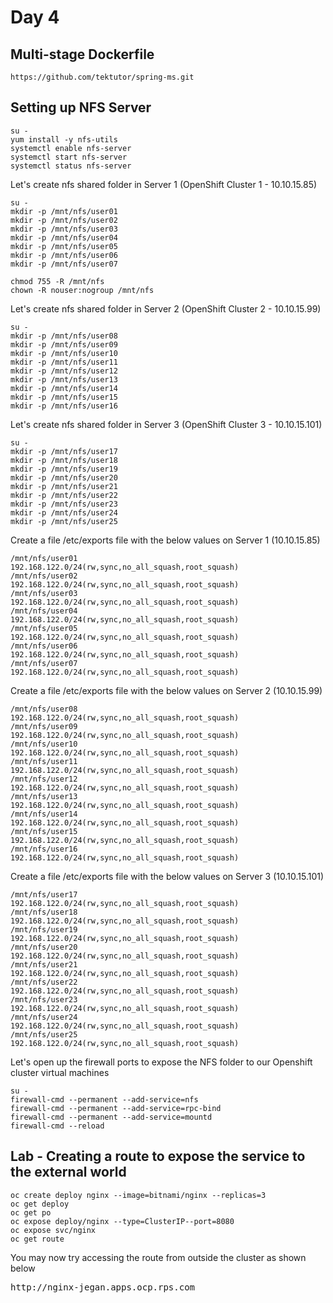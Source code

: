 # Day 4

## Multi-stage Dockerfile
```
https://github.com/tektutor/spring-ms.git
```

## Setting up NFS Server
```
su -
yum install -y nfs-utils
systemctl enable nfs-server
systemctl start nfs-server
systemctl status nfs-server
```

Let's create nfs shared folder in Server 1 (OpenShift Cluster 1 - 10.10.15.85)
```
su -
mkdir -p /mnt/nfs/user01
mkdir -p /mnt/nfs/user02
mkdir -p /mnt/nfs/user03
mkdir -p /mnt/nfs/user04
mkdir -p /mnt/nfs/user05
mkdir -p /mnt/nfs/user06
mkdir -p /mnt/nfs/user07

chmod 755 -R /mnt/nfs
chown -R nouser:nogroup /mnt/nfs
```

Let's create nfs shared folder in Server 2 (OpenShift Cluster 2 - 10.10.15.99)
```
su -
mkdir -p /mnt/nfs/user08
mkdir -p /mnt/nfs/user09
mkdir -p /mnt/nfs/user10
mkdir -p /mnt/nfs/user11
mkdir -p /mnt/nfs/user12
mkdir -p /mnt/nfs/user13
mkdir -p /mnt/nfs/user14
mkdir -p /mnt/nfs/user15
mkdir -p /mnt/nfs/user16
```

Let's create nfs shared folder in Server 3 (OpenShift Cluster 3 - 10.10.15.101)
```
su -
mkdir -p /mnt/nfs/user17
mkdir -p /mnt/nfs/user18
mkdir -p /mnt/nfs/user19
mkdir -p /mnt/nfs/user20
mkdir -p /mnt/nfs/user21
mkdir -p /mnt/nfs/user22
mkdir -p /mnt/nfs/user23
mkdir -p /mnt/nfs/user24
mkdir -p /mnt/nfs/user25
```



Create a file /etc/exports file with the below values on Server 1 (10.10.15.85)
```
/mnt/nfs/user01				192.168.122.0/24(rw,sync,no_all_squash,root_squash)
/mnt/nfs/user02				192.168.122.0/24(rw,sync,no_all_squash,root_squash)
/mnt/nfs/user03				192.168.122.0/24(rw,sync,no_all_squash,root_squash)
/mnt/nfs/user04				192.168.122.0/24(rw,sync,no_all_squash,root_squash)
/mnt/nfs/user05				192.168.122.0/24(rw,sync,no_all_squash,root_squash)
/mnt/nfs/user06				192.168.122.0/24(rw,sync,no_all_squash,root_squash)
/mnt/nfs/user07				192.168.122.0/24(rw,sync,no_all_squash,root_squash)
```

Create a file /etc/exports file with the below values on Server 2 (10.10.15.99)
```
/mnt/nfs/user08				192.168.122.0/24(rw,sync,no_all_squash,root_squash)
/mnt/nfs/user09				192.168.122.0/24(rw,sync,no_all_squash,root_squash)
/mnt/nfs/user10				192.168.122.0/24(rw,sync,no_all_squash,root_squash)
/mnt/nfs/user11				192.168.122.0/24(rw,sync,no_all_squash,root_squash)
/mnt/nfs/user12				192.168.122.0/24(rw,sync,no_all_squash,root_squash)
/mnt/nfs/user13				192.168.122.0/24(rw,sync,no_all_squash,root_squash)
/mnt/nfs/user14				192.168.122.0/24(rw,sync,no_all_squash,root_squash)
/mnt/nfs/user15				192.168.122.0/24(rw,sync,no_all_squash,root_squash)
/mnt/nfs/user16				192.168.122.0/24(rw,sync,no_all_squash,root_squash)
```

Create a file /etc/exports file with the below values on Server 3 (10.10.15.101)
```
/mnt/nfs/user17				192.168.122.0/24(rw,sync,no_all_squash,root_squash)
/mnt/nfs/user18				192.168.122.0/24(rw,sync,no_all_squash,root_squash)
/mnt/nfs/user19				192.168.122.0/24(rw,sync,no_all_squash,root_squash)
/mnt/nfs/user20				192.168.122.0/24(rw,sync,no_all_squash,root_squash)
/mnt/nfs/user21				192.168.122.0/24(rw,sync,no_all_squash,root_squash)
/mnt/nfs/user22				192.168.122.0/24(rw,sync,no_all_squash,root_squash)
/mnt/nfs/user23				192.168.122.0/24(rw,sync,no_all_squash,root_squash)
/mnt/nfs/user24				192.168.122.0/24(rw,sync,no_all_squash,root_squash)
/mnt/nfs/user25				192.168.122.0/24(rw,sync,no_all_squash,root_squash)
```
Let's open up the firewall ports to expose the NFS folder to our Openshift cluster virtual machines
```
su -
firewall-cmd --permanent --add-service=nfs
firewall-cmd --permanent --add-service=rpc-bind
firewall-cmd --permanent --add-service=mountd
firewall-cmd --reload
```

## Lab - Creating a route to expose the service to the external world
```
oc create deploy nginx --image=bitnami/nginx --replicas=3
oc get deploy
oc get po
oc expose deploy/nginx --type=ClusterIP--port=8080
oc expose svc/nginx
oc get route
```

You may now try accessing the route from outside the cluster as shown below
<pre>
http://nginx-jegan.apps.ocp.rps.com
</pre>
